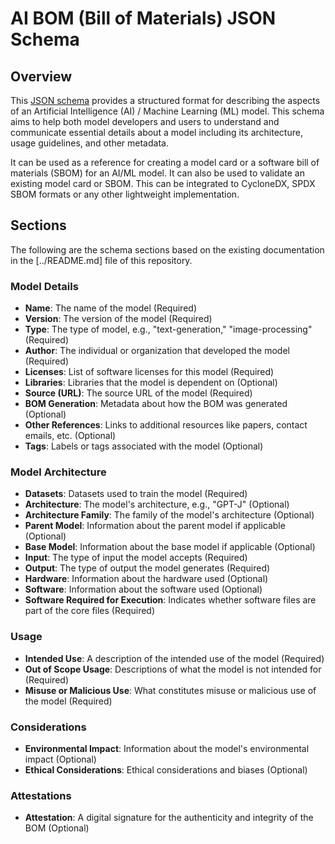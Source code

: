 
# AI BOM (Bill of Materials) JSON Schema

## Overview

This [JSON schema](schema.md) provides a structured format for describing the aspects of an Artificial Intelligence (AI) / Machine Learning (ML) model. This schema aims to help both model developers and users to understand and communicate essential details about a model including its architecture, usage guidelines, and other metadata.

It can be used as a reference for creating a model card or a software bill of materials (SBOM) for an AI/ML model. It can also be used to validate an existing model card or SBOM. This can be integrated to CycloneDX, SPDX SBOM formats or any other lightweight implementation.

## Sections
The following are the schema sections based on the existing documentation in the [../README.md] file of this repository.

### Model Details

- **Name**: The name of the model (Required)
- **Version**: The version of the model (Required)
- **Type**: The type of model, e.g., "text-generation," "image-processing" (Required)
- **Author**: The individual or organization that developed the model (Required)
- **Licenses**: List of software licenses for this model (Required)
- **Libraries**: Libraries that the model is dependent on (Optional)
- **Source (URL)**: The source URL of the model (Required)
- **BOM Generation**: Metadata about how the BOM was generated (Optional)
- **Other References**: Links to additional resources like papers, contact emails, etc. (Optional)
- **Tags**: Labels or tags associated with the model (Optional)

### Model Architecture

- **Datasets**: Datasets used to train the model (Required)
- **Architecture**: The model's architecture, e.g., "GPT-J" (Optional)
- **Architecture Family**: The family of the model's architecture (Optional)
- **Parent Model**: Information about the parent model if applicable (Optional)
- **Base Model**: Information about the base model if applicable (Optional)
- **Input**: The type of input the model accepts (Required)
- **Output**: The type of output the model generates (Required)
- **Hardware**: Information about the hardware used (Optional)
- **Software**: Information about the software used (Optional)
- **Software Required for Execution**: Indicates whether software files are part of the core files (Required)

### Usage

- **Intended Use**: A description of the intended use of the model (Required)
- **Out of Scope Usage**: Descriptions of what the model is not intended for (Required)
- **Misuse or Malicious Use**: What constitutes misuse or malicious use of the model (Required)

### Considerations

- **Environmental Impact**: Information about the model's environmental impact (Optional)
- **Ethical Considerations**: Ethical considerations and biases (Optional)

### Attestations

- **Attestation**: A digital signature for the authenticity and integrity of the BOM (Optional)



